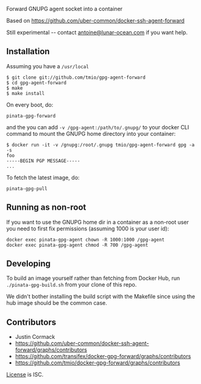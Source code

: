 Forward GNUPG agent socket into a container

Based on https://github.com/uber-common/docker-ssh-agent-forward

Still experimental -- contact antoine@lunar-ocean.com if you want help.


## Installation

Assuming you have a `/usr/local`

```
$ git clone git://github.com/tmio/gpg-agent-forward
$ cd gpg-agent-forward
$ make
$ make install
```

On every boot, do:

```
pinata-gpg-forward
```

and the you can add `-v /gpg-agent:/path/to/.gnupg/` to your docker CLI command to
mount the GNUPG home directory into your container:

```
$ docker run -it -v /gnupg:/root/.gnupg tmio/gpg-agent-forward gpg -a -s
foo
-----BEGIN PGP MESSAGE-----
...
```

To fetch the latest image, do:

```
pinata-gpg-pull
```

## Running as non-root

If you want to use the GNUPG home dir in a container as a non-root user you
need to first fix permissions (assuming 1000 is your user id):

```
docker exec pinata-gpg-agent chown -R 1000:1000 /gpg-agent
docker exec pinata-gpg-agent chmod -R 700 /gpg-agent
```

## Developing

To build an image yourself rather than fetching from Docker Hub, run
`./pinata-gpg-build.sh` from your clone of this repo.

We didn't bother installing the build script with the Makefile since using the
hub image should be the common case.


## Contributors

* Justin Cormack
* https://github.com/uber-common/docker-ssh-agent-forward/graphs/contributors
* https://github.com/transifex/docker-gpg-forward/graphs/contributors
* https://github.com/tmio/docker-gpg-forward/graphs/contributors

[License](LICENSE.md) is ISC.
